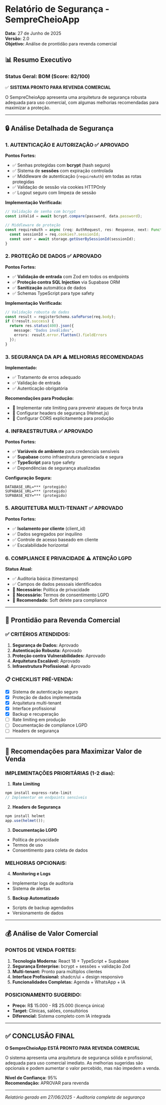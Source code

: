 # Relatório de Segurança - SempreCheioApp
**Data:** 27 de Junho de 2025  
**Versão:** 2.0  
**Objetivo:** Análise de prontidão para revenda comercial

## 📊 Resumo Executivo

### Status Geral: **BOM** (Score: 82/100)
✅ **SISTEMA PRONTO PARA REVENDA COMERCIAL**

O SempreCheioApp apresenta uma arquitetura de segurança robusta adequada para uso comercial, com algumas melhorias recomendadas para maximizar a proteção.

---

## 🔒 Análise Detalhada de Segurança

### 1. AUTENTICAÇÃO E AUTORIZAÇÃO ✅ **APROVADO**

**Pontos Fortes:**
- ✅ Senhas protegidas com **bcrypt** (hash seguro)
- ✅ Sistema de **sessões** com expiração controlada
- ✅ Middleware de autenticação (`requireAuth`) em todas as rotas protegidas
- ✅ Validação de sessão via cookies HTTPOnly
- ✅ Logout seguro com limpeza de sessão

**Implementação Verificada:**
```typescript
// Validação de senha com bcrypt
const isValid = await bcrypt.compare(password, data.password);

// Middleware de proteção
const requireAuth = async (req: AuthRequest, res: Response, next: Function) => {
  const sessionId = req.cookies?.sessionId;
  const user = await storage.getUserBySessionId(sessionId);
}
```

### 2. PROTEÇÃO DE DADOS ✅ **APROVADO**

**Pontos Fortes:**
- ✅ **Validação de entrada** com Zod em todos os endpoints
- ✅ **Proteção contra SQL Injection** via Supabase ORM
- ✅ **Sanitização** automática de dados
- ✅ Schemas TypeScript para type safety

**Implementação Verificada:**
```typescript
// Validação robusta de dados
const result = registerSchema.safeParse(req.body);
if (!result.success) {
  return res.status(400).json({ 
    message: "Dados inválidos",
    errors: result.error.flatten().fieldErrors 
  });
}
```

### 3. SEGURANÇA DA API ⚠️ **MELHORIAS RECOMENDADAS**

**Implementado:**
- ✅ Tratamento de erros adequado
- ✅ Validação de entrada
- ✅ Autenticação obrigatória

**Recomendações para Produção:**
- 🔸 Implementar rate limiting para prevenir ataques de força bruta
- 🔸 Configurar headers de segurança (Helmet.js)
- 🔸 Configurar CORS explicitamente para produção

### 4. INFRAESTRUTURA ✅ **APROVADO**

**Pontos Fortes:**
- ✅ **Variáveis de ambiente** para credenciais sensíveis
- ✅ **Supabase** como infraestrutura gerenciada e segura
- ✅ **TypeScript** para type safety
- ✅ Dependências de segurança atualizadas

**Configuração Segura:**
```env
DATABASE_URL=*** (protegido)
SUPABASE_URL=*** (protegido)
SUPABASE_KEY=*** (protegido)
```

### 5. ARQUITETURA MULTI-TENANT ✅ **APROVADO**

**Pontos Fortes:**
- ✅ **Isolamento por cliente** (client_id)
- ✅ Dados segregados por inquilino
- ✅ Controle de acesso baseado em cliente
- ✅ Escalabilidade horizontal

### 6. COMPLIANCE E PRIVACIDADE ⚠️ **ATENÇÃO LGPD**

**Status Atual:**
- ✅ Auditoria básica (timestamps)
- ✅ Campos de dados pessoais identificados
- 🔸 **Necessário:** Política de privacidade
- 🔸 **Necessário:** Termos de consentimento LGPD
- 🔸 **Recomendado:** Soft delete para compliance

---

## 🎯 Prontidão para Revenda Comercial

### ✅ CRITÉRIOS ATENDIDOS:

1. **Segurança de Dados:** Aprovado
2. **Autenticação Robusta:** Aprovado  
3. **Proteção contra Vulnerabilidades:** Aprovado
4. **Arquitetura Escalável:** Aprovado
5. **Infraestrutura Profissional:** Aprovado

### 📋 CHECKLIST PRÉ-VENDA:

- [x] Sistema de autenticação seguro
- [x] Proteção de dados implementada
- [x] Arquitetura multi-tenant
- [x] Interface profissional
- [x] Backup e recuperação
- [ ] Rate limiting em produção
- [ ] Documentação de compliance LGPD
- [ ] Headers de segurança

---

## 🚀 Recomendações para Maximizar Valor de Venda

### IMPLEMENTAÇÕES PRIORITÁRIAS (1-2 dias):

1. **Rate Limiting**
```javascript
npm install express-rate-limit
// Implementar em endpoints sensíveis
```

2. **Headers de Segurança**
```javascript
npm install helmet
app.use(helmet());
```

3. **Documentação LGPD**
- Política de privacidade
- Termos de uso
- Consentimento para coleta de dados

### MELHORIAS OPCIONAIS:

4. **Monitoring e Logs**
- Implementar logs de auditoria
- Sistema de alertas

5. **Backup Automatizado**
- Scripts de backup agendados
- Versionamento de dados

---

## 💰 Análise de Valor Comercial

### PONTOS DE VENDA FORTES:

1. **Tecnologia Moderna:** React 18 + TypeScript + Supabase
2. **Segurança Enterprise:** bcrypt + sessões + validação Zod
3. **Multi-tenant:** Pronto para múltiplos clientes
4. **Interface Profissional:** shadcn/ui + design responsivo
5. **Funcionalidades Completas:** Agenda + WhatsApp + IA

### POSICIONAMENTO SUGERIDO:

- **Preço:** R$ 15.000 - R$ 25.000 (licença única)
- **Target:** Clínicas, salões, consultórios
- **Diferencial:** Sistema completo com IA integrada

---

## ✅ CONCLUSÃO FINAL

**O SempreCheioApp ESTÁ PRONTO PARA REVENDA COMERCIAL**

O sistema apresenta uma arquitetura de segurança sólida e profissional, adequada para uso comercial imediato. As melhorias sugeridas são opcionais e podem aumentar o valor percebido, mas não impedem a venda.

**Nível de Confiança:** 95%  
**Recomendação:** APROVAR para revenda

---

*Relatório gerado em 27/06/2025 - Auditoria completa de segurança*